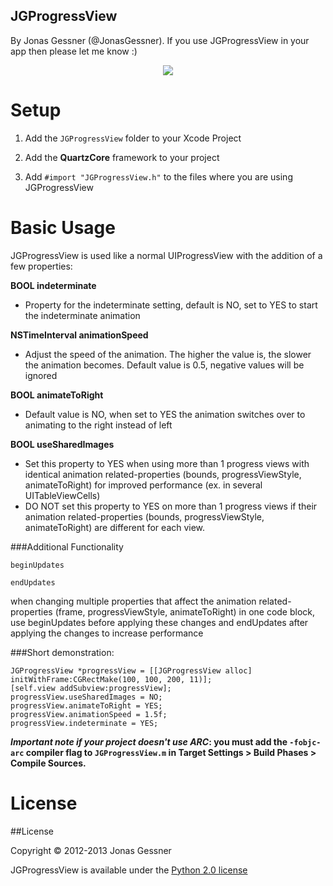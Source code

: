 JGProgressView
-------------------
By Jonas Gessner (@JonasGessner). If you use JGProgressView in your app then please let me know :)
<p align="center">
<img src=http://j-gessner.de/general/images/JGProgressView.png>
</p>

Setup
=====
1. Add the `JGProgressView` folder to your Xcode Project

2. Add the **QuartzCore** framework to your project

3. Add `#import "JGProgressView.h"` to the files where you are using JGProgressView

Basic Usage
===========

JGProgressView is used like a normal UIProgressView with the addition of a few properties:


**BOOL indeterminate**

- Property for the indeterminate setting, default is NO, set to YES to start the indeterminate animation


**NSTimeInterval animationSpeed**

- Adjust the speed of the animation. The higher the value is, the slower the animation becomes. Default value is 0.5, negative values will be ignored


**BOOL animateToRight**

- Default value is NO, when set to YES the animation switches over to animating to the right instead of left


**BOOL useSharedImages**

- Set this property to YES when using more than 1 progress views with identical animation related-properties (bounds, progressViewStyle, animateToRight) for improved performance (ex. in several UITableViewCells)
- DO NOT set this property to YES on more than 1 progress views if their animation related-properties (bounds, progressViewStyle, animateToRight) are different for each view.


###Additional Functionality

`beginUpdates`

`endUpdates`

when changing multiple properties that affect the animation related-properties (frame, progressViewStyle, animateToRight) in one code block, use beginUpdates before applying these changes and endUpdates after applying the changes to increase performance




###Short demonstration:

	JGProgressView *progressView = [[JGProgressView alloc] initWithFrame:CGRectMake(100, 100, 200, 11)];
	[self.view addSubview:progressView];
	progressView.useSharedImages = NO;
	progressView.animateToRight = YES;
	progressView.animationSpeed = 1.5f;
	progressView.indeterminate = YES;


__*Important note if your project doesn't use ARC*: you must add the `-fobjc-arc` compiler flag to `JGProgressView.m` in Target Settings > Build Phases > Compile Sources.__


License
=====

 

##License

Copyright © 2012-2013 Jonas Gessner

JGProgressView is available under the <a href="http://opensource.org/licenses/Python-2.0">Python 2.0 license</a>
